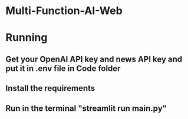 # Multi-Function-AI-Web

# Running
## Get your OpenAI API key and news API key and put it in .env file in Code folder
## Install the requirements
## Run in the terminal "streamlit run main.py"